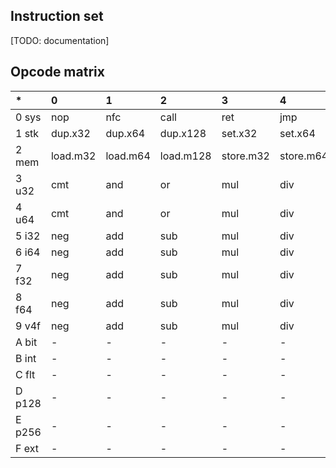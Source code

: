 ## Instruction set
[TODO: documentation]

## Opcode matrix
| *      | 0        | 1        | 2         | 3         | 4         | 5          | 6         | 7         | 8         | 9          | A         | B         | C         | D         | E         | F            |
|:-------|:---------|:---------|:----------|:----------|:----------|:-----------|:----------|:----------|:----------|:-----------|:----------|:----------|:----------|:----------|:----------|:-------------|
| 0 sys  | nop      | nfc      | call      | ret       | jmp       | jnz        | jz        | task      | sync      | inc.sp     | load.sp   | not       | inc       | mad       | -         | -            |
| 1 stk  | dup.x32  | dup.x64  | dup.x128  | set.x32   | set.x64   | set.x128   | mov.x32   | mov.x64   | mov.x128  | load.z32   | load.z64  | load.z128 | load.c32  | load.c64  | copy.mem  | ~~load.ref~~ |
| 2 mem  | load.m32 | load.m64 | load.m128 | store.m32 | store.m64 | store.m128 | load.i8   | load.i16  | load.i32  | load.i64   | load.i128 | store.i8  | store.i16 | store.i32 | store.i64 | store.i128   |
| 3 u32  | cmt      | and      | or        | mul       | div       | mod        | xor       | -         | clt       | cgt        | shl       | shr       | sar       | -         | cvt.i64   | ext.bit      |
| 4 u64  | cmt      | and      | or        | mul       | div       | mod        | xor       | -         | clt       | cgt        | shl       | shr       | sar       | -         | -         | -            |
| 5 i32  | neg      | add      | sub       | mul       | div       | mod        | -         | ceq       | clt       | cgt        | cvt.bool  | cvt.i64   | cvt.f32   | cvt.f64   | -         | -            |
| 6 i64  | neg      | add      | sub       | mul       | div       | mod        | -         | ceq       | clt       | cgt        | cvt.i32   | cvt.bool  | cvt.f32   | cvt.f64   | -         | -            |
| 7 f32  | neg      | add      | sub       | mul       | div       | mod        | -         | ceq       | clt       | cgt        | cvt.i32   | cvt.i64   | cvt.bool  | cvt.f64   | -         | ~~load.f32~~ |
| 8 f64  | neg      | add      | sub       | mul       | div       | mod        | -         | ceq       | clt       | cgt        | cvt.i32   | cvt.i64   | cvt.f32   | cvt.bool  | -         | ~~load.f64~~ |
| 9 v4f  | neg      | add      | sub       | mul       | div       | -          | -         | ceq       | min       | max        | dp3       | dp4       | dph       | -         | -         | -            |
| A bit  | -        | -        | -         | -         | -         | -          | -         | -         | -         | -          | -         | -         | -         | -         | -         | -            |
| B int  | -        | -        | -         | -         | -         | -          | -         | -         | -         | -          | -         | -         | -         | -         | -         | -            |
| C flt  | -        | -        | -         | -         | -         | -          | -         | -         | -         | -          | -         | -         | -         | -         | -         | -            |
| D p128 | -        | -        | -         | -         | -         | -          | -         | -         | -         | -          | -         | -         | -         | -         | -         | -            |
| E p256 | -        | -        | -         | -         | -         | -          | -         | -         | -         | -          | -         | -         | -         | -         | -         | -            |
| F ext  | -        | -        | -         | -         | -         | -          | -         | -         | -         | -          | -         | -         | -         | -         | -         | -            |

